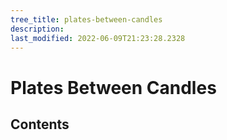 ```yaml
---
tree_title: plates-between-candles
description: 
last_modified: 2022-06-09T21:23:28.2328
---
```


# Plates Between Candles

## Contents
